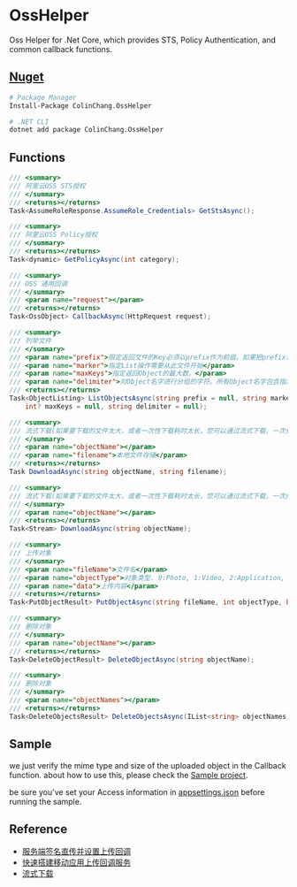# OssHelper
Oss Helper for .Net Core, which provides STS, Policy Authentication, and common callback functions.

## [Nuget](https://www.nuget.org/packages/ColinChang.OssHelper)
```bash
# Package Manager
Install-Package ColinChang.OssHelper

# .NET CLI
dotnet add package ColinChang.OssHelper
```

## Functions
```csharp
/// <summary>
/// 阿里云OSS STS授权
/// </summary>
/// <returns></returns>
Task<AssumeRoleResponse.AssumeRole_Credentials> GetStsAsync();

/// <summary>
/// 阿里云OSS Policy授权
/// </summary>
/// <returns></returns>
Task<dynamic> GetPolicyAsync(int category);

/// <summary>
/// OSS 通用回调
/// </summary>
/// <param name="request"></param>
/// <returns></returns>
Task<OssObject> CallbackAsync(HttpRequest request);

/// <summary>
/// 列举文件
/// </summary>
/// <param name="prefix">限定返回文件的Key必须以prefix作为前缀。如果把prefix设为某个文件夹名，则列举以此prefix开头的文件，即该文件夹下递归的所有文件和子文件夹。如果把prefix设为某个文件夹名，则列举以此prefix开头的文件，即该文件夹下递归的所有文件和子文件夹。</param>
/// <param name="marker">指定List操作需要从此文件开始</param>
/// <param name="maxKeys">指定返回Object的最大数。</param>
/// <param name="delimiter">对Object名字进行分组的字符。所有Object名字包含指定的前缀，第一次出现delimiter字符之间的Object作为一组元素</param>
/// <returns></returns>
Task<ObjectListing> ListObjectsAsync(string prefix = null, string marker = null,
    int? maxKeys = null, string delimiter = null);

/// <summary>
/// 流式下载(如果要下载的文件太大，或者一次性下载耗时太长，您可以通过流式下载，一次处理部分内容，直到完成文件的下载)
/// </summary>
/// <param name="objectName"></param>
/// <param name="filename">本地文件存储</param>
/// <returns></returns>
Task DownloadAsync(string objectName, string filename);

/// <summary>
/// 流式下载(如果要下载的文件太大，或者一次性下载耗时太长，您可以通过流式下载，一次处理部分内容，直到完成文件的下载)
/// </summary>
/// <param name="objectName"></param>
/// <returns></returns>
Task<Stream> DownloadAsync(string objectName);

/// <summary>
/// 上传对象
/// </summary>
/// <param name="fileName">文件名</param>
/// <param name="objectType">对象类型. 0:Photo, 1:Video, 2:Application, 3:Other</param>
/// <param name="data">上传内容</param>
/// <returns></returns>
Task<PutObjectResult> PutObjectAsync(string fileName, int objectType, byte[] data);

/// <summary>
/// 删除对象
/// </summary>
/// <param name="objectName"></param>
/// <returns></returns>
Task<DeleteObjectResult> DeleteObjectAsync(string objectName);

/// <summary>
/// 删除对象
/// </summary>
/// <param name="objectNames"></param>
/// <returns></returns>
Task<DeleteObjectsResult> DeleteObjectsAsync(IList<string> objectNames);
```

## Sample
we just verify the mime type and size of the uploaded object in the Callback function. about how to use this, please check the [Sample project](https://github.com/colin-chang/OssHelper/tree/main/ColinChang.OssHelper.WebSample).

be sure you've set your Access information in [appsettings.json](https://github.com/colin-chang/OssHelper/blob/main/ColinChang.OssHelper.WebSample/appsettings.json) before running the sample.

## Reference
* [服务端签名直传并设置上传回调](https://help.aliyun.com/document_detail/31927.html?spm=a2c4g.11174283.6.1714.6b0c7da2d7aCJy)
* [快速搭建移动应用上传回调服务](https://help.aliyun.com/document_detail/31922.html?spm=a2c4g.11186623.6.1717.4b016aefO4mo7S)
* [流式下载](https://help.aliyun.com/document_detail/91748.html?spm=a2c4g.11186623.2.7.5aa71c78ao0Bos#concept-91748-zh)
